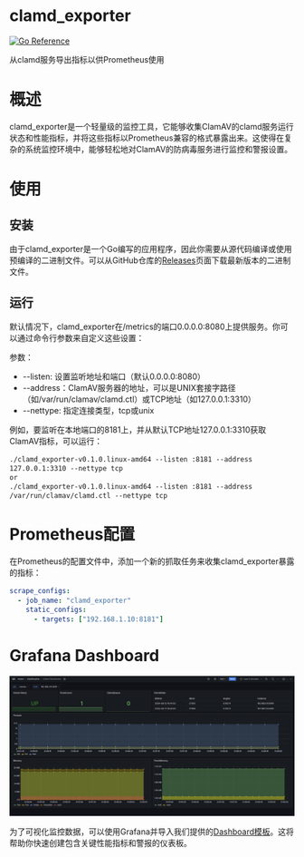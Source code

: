 # clamd_exporter

[![Go Reference](https://pkg.go.dev/badge/github.com/hq0101/clamd_exporter.svg)](https://pkg.go.dev/github.com/hq0101/clamd_exporter)

从clamd服务导出指标以供Prometheus使用


# 概述

clamd_exporter是一个轻量级的监控工具，它能够收集ClamAV的clamd服务运行状态和性能指标，并将这些指标以Prometheus兼容的格式暴露出来。这使得在复杂的系统监控环境中，能够轻松地对ClamAV的防病毒服务进行监控和警报设置。


# 使用

## 安装

由于clamd_exporter是一个Go编写的应用程序，因此你需要从源代码编译或使用预编译的二进制文件。可以从GitHub仓库的[Releases](https://github.com/hq0101/clamd_exporter/releases)页面下载最新版本的二进制文件。

## 运行

默认情况下，clamd_exporter在/metrics的端口0.0.0.0:8080上提供服务。你可以通过命令行参数来自定义这些设置：

参数：
- --listen: 设置监听地址和端口（默认0.0.0.0:8080）
- --address：ClamAV服务器的地址，可以是UNIX套接字路径（如/var/run/clamav/clamd.ctl）或TCP地址（如127.0.0.1:3310）
- --nettype: 指定连接类型，tcp或unix

例如，要监听在本地端口的8181上，并从默认TCP地址127.0.0.1:3310获取ClamAV指标，可以运行：
```shell
./clamd_exporter-v0.1.0.linux-amd64 --listen :8181 --address 127.0.0.1:3310 --nettype tcp
or
./clamd_exporter-v0.1.0.linux-amd64 --listen :8181 --address /var/run/clamav/clamd.ctl --nettype tcp
```

# Prometheus配置

在Prometheus的配置文件中，添加一个新的抓取任务来收集clamd_exporter暴露的指标：

```yaml
scrape_configs:
  - job_name: "clamd_exporter"
    static_configs:
      - targets: ["192.168.1.10:8181"]
```

# Grafana Dashboard

![Dashboard](assets/dashboard.png)

为了可视化监控数据，可以使用Grafana并导入我们提供的[Dashboard模板](https://github.com/hq0101/clamd_exporter/blob/main/assets/ClamdDashboard.json)。这将帮助你快速创建包含关键性能指标和警报的仪表板。


